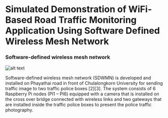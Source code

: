# Simulated Demonstration of WiFi-Based Road Traffic Monitoring Application Using Software Defined Wireless Mesh Network

### Software-defined wireless mesh network

![alt text](https://github.com/IoTcloudServe/Smart-Mobility-Chula/blob/master/Simulated%20Demonstration%20of%20WiFi-Based%20Road%20Traffic%20Monitoring%20Application%20Using%20Software%20Defined%20Wireless%20Mesh%20Network/outdoor_ex.PNG "SDWMN")

Software-defined wireless mesh network (SDWMN) is developed and installed on Phayathai road in front of Chulalongkorn University for sending traffic image to two traffic police boxes [2][3]. The system consists of 6 Raspberry Pi nodes (PI1 – PI6) equipped with a camera that is installed on the cross over bridge connected with wireless links and two gateways that are installed inside the traffic police boxes to present the police traffic photography. 
